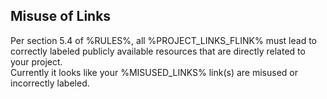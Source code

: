 ## Misuse of Links

Per section 5.4 of %RULES%, all %PROJECT_LINKS_FLINK% must lead to correctly labeled publicly available resources that are directly related to your project.  
Currently it looks like your %MISUSED_LINKS% link(s) are misused or incorrectly labeled.
